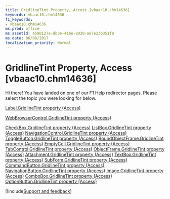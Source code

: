 ```yaml
---
title: GridlineTint Property, Access [vbaac10.chm14636]
keywords: vbaac10.chm14636
f1_keywords:
- vbaac10.chm14636
ms.prod: office
ms.assetid: a590127e-db3e-41be-8030-a87e23b351f8
ms.date: 06/08/2017
localization_priority: Normal
---
```



# GridlineTint Property, Access [vbaac10.chm14636]

Hi there! You have landed on one of our F1 Help redirector pages. Please select the topic you were looking for below.

[Label.GridlineTint property (Access)](https://msdn.microsoft.com/library/3f260e04-569f-b06a-57a0-31a5c0cb846d%28Office.15%29.aspx)

[WebBrowserControl.GridlineTint property (Access)](https://msdn.microsoft.com/library/b5d2c928-bfa7-6510-a5c8-3ce0ce380375%28Office.15%29.aspx)

[CheckBox.GridlineTint property (Access)](https://msdn.microsoft.com/library/710894e8-4271-069f-7e3e-46d39da22daa%28Office.15%29.aspx)
[ListBox.GridlineTint property (Access)](https://msdn.microsoft.com/library/409eec01-384c-742c-f1d4-59a54fbaa4d6%28Office.15%29.aspx)
[NavigationControl.GridlineTint property (Access)](https://msdn.microsoft.com/library/fff9f85b-c978-3a87-371d-5ad0efa85a38%28Office.15%29.aspx)
[ToggleButton.GridlineTint property (Access)](https://msdn.microsoft.com/library/9ad9a972-2b67-94ae-77a2-5b1410b94639%28Office.15%29.aspx)
[BoundObjectFrame.GridlineTint property (Access)](https://msdn.microsoft.com/library/bdb98dd5-ec7b-1e39-d39e-66e841b1090e%28Office.15%29.aspx)
[EmptyCell.GridlineTint property (Access)](https://msdn.microsoft.com/library/a8749810-6ec0-d10b-2ea8-71531e2dac0a%28Office.15%29.aspx)
[TabControl.GridlineTint property (Access)](https://msdn.microsoft.com/library/38c2d0ea-6832-3ea3-c0fd-74d2135cfafd%28Office.15%29.aspx)
[ObjectFrame.GridlineTint property (Access)](https://msdn.microsoft.com/library/f32466e0-0924-97c7-2454-7632730ffcfa%28Office.15%29.aspx)
[Attachment.GridlineTint property (Access)](https://msdn.microsoft.com/library/c1730e7b-88ae-3810-1a6c-9a0ff17b95b1%28Office.15%29.aspx)
[TextBox.GridlineTint property (Access)](https://msdn.microsoft.com/library/5dbbd8a7-0942-c39d-b702-a3c0e569e3c1%28Office.15%29.aspx)
[SubForm.GridlineTint property (Access)](https://msdn.microsoft.com/library/7dcae803-f8ff-831e-0d30-b829b37ddaa7%28Office.15%29.aspx)
[CommandButton.GridlineTint property (Access)](https://msdn.microsoft.com/library/a24518ba-866e-be3e-dde7-bb3301c83353%28Office.15%29.aspx)
[NavigationButton.GridlineTint property (Access)](https://msdn.microsoft.com/library/a6434bb1-88bb-1287-2fcb-c82922c8c868%28Office.15%29.aspx)
[Image.GridlineTint property (Access)](https://msdn.microsoft.com/library/40b394db-e64d-f63b-a1a2-e234dc76581b%28Office.15%29.aspx)
[ComboBox.GridlineTint property (Access)](https://msdn.microsoft.com/library/b0f0aad3-7355-d594-8874-ec7229c1dff1%28Office.15%29.aspx)
[OptionButton.GridlineTint property (Access)](https://msdn.microsoft.com/library/83b2b75b-7c9d-0e6c-1015-eeead18cb20b%28Office.15%29.aspx)

[!include[Support and feedback](~/includes/feedback-boilerplate.md)]